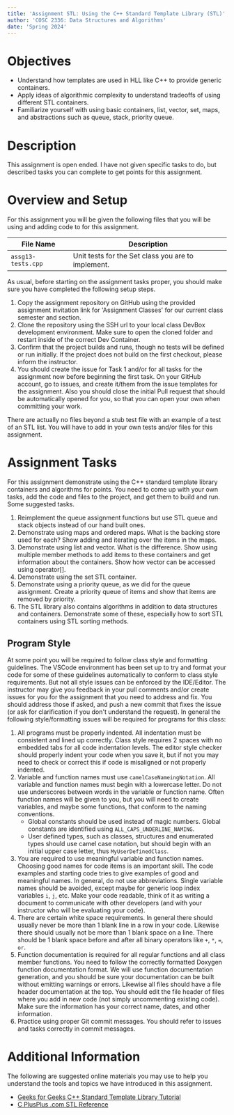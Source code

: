 ```yaml
---
title: 'Assignment STL: Using the C++ Standard Template Library (STL)'
author: 'COSC 2336: Data Structures and Algorithms'
date: 'Spring 2024'
---
```



# Objectives
- Understand how templates are used in HLL like C++ to provide
  generic containers.
- Apply ideas of algorithmic complexity to understand tradeoffs
  of using different STL containers.
- Familiarize yourself with using basic containers, list, vector,
  set, maps, and abstractions such as queue, stack, priority queue.

# Description
This assignment is open ended.  I have not given specific tasks
to do, but described tasks you can complete to get points for this assignment.


# Overview and Setup

For this assignment you will be given the following files that you will be
using and adding code to for this assignment.

| File Name                 | Description                         |
|---------------------------|-------------------------------------|
| `assg13-tests.cpp`        | Unit tests for the Set class you are to implement.                   |

As usual, before starting on the assignment tasks proper, you should make sure
you have completed the following setup steps.

1. Copy the assignment repository on GitHub using the provided
   assignment invitation link for 'Assignment Classes' for our current
   class semester and section.
2. Clone the repository using the SSH url to your local class DevBox
   development environment. Make sure to open the cloned
   folder and restart inside of the correct Dev Container.
3. Confirm that the project builds and runs, though no tests will be
   defined or run initially.  If the project does not build on the first
   checkout, please inform the instructor.
4. You should create the issue for Task 1 and/or for all tasks for the assignment
   now before beginning the first task.  On your GitHub account, go to issues,
   and create it/them from the issue templates for the assignment.  Also you
   should close the initial Pull request that should be automatically
   opened for you, so that you can open your own when committing your work.

There are actually no files beyond a stub test file with an example of a test
of an STL list.  You will have to add in your own tests and/or files for this
assignment.


# Assignment Tasks

For this assignment demonstrate using the C++ standard template library
containers and algorithms for points.  You need to come up with your own
tasks, add the code and files to the project, and get them to build and run.
Some suggested tasks.

1. Reimplement the queue assignment functions but use STL queue and stack
   objects instead of our hand built ones.
2. Demonstrate using maps and ordered maps.  What is the backing store used
   for each?  Show adding and iterating over the items in the maps.
3. Demonstrate using list and vector.  What is the difference.  Show using
   multiple member methods to add items to these containers and get information
   about the containers.  Show how vector can be accessed using operator[].
4. Demonstrate using the set STL container.
5. Demonstrate using a priority queue, as we did for the queue assignment.
   Create a priority queue of items and show that items are removed by
   priority.
6. The STL library also contains algorithms in addition to data
   structures and containers.  Demonstrate some of these, especially how
   to sort STL containers using STL sorting methods.


## Program Style

At some point you will be required to follow class style and formatting guidelines.
The VSCode environment has been set up to try and format your code for some of these
guidelines automatically to conform to class style requirements.  But not all 
style issues can be enforced by the IDE/Editor.  The instructor may give you feedback
in your pull comments and/or create issues for you for the assignment that you need to 
address and fix.  You should address those if asked, and push a new commit that fixes
the issue (or ask for clarification if you don't understand the request).  In general
the following style/formatting issues will be required for programs for this class:

1. All programs must be properly indented.  All indentation must be consistent and lined
   up correctly.  Class style requires 2 spaces with no embedded tabs for all code 
   indentation levels.  The editor style checker should properly indent your code when you
   save it, but if not you may need to check or correct this if code is misaligned or not
   properly indented.
2. Variable and function names must use `camelCaseNameingNotation`.  All variable and function
   names must begin with a lowercase letter.  Do not use underscores between words in
   the variable or function name.  Often function names will be given to you, but you
   will need to create variables, and maybe some functions, that conform to the naming
   conventions.
   - Global constants should be used instead of magic numbers.  Global constants are
     identified using `ALL_CAPS_UNDERLINE_NAMING`.
   - User defined types, such as classes, structures and enumerated types should use
     camel case notation, but should begin with an initial upper case letter, thus
	 `MyUserDefinedClass`.
3. You are required to use meaningful variable and function names.
   Choosing good names for code items is an important skill.  The code
   examples and starting code tries to give examples of good and
   meaningful names.  In general, do not use abbreviations.  Single
   variable names should be avoided, except maybe for generic loop
   index variables `i`, `j`, etc.  Make your code readable, think of
   it as writing a document to communicate with other developers (and
   with your instructor who will be evaluating your code).
4. There are certain white space requirements.  In general there should
   usually never be more than 1 blank line in a row in your code.
   Likewise there should usually not be more than 1 blank space on a
   line.  There should be 1 blank space before and after all binary
   operators like `+`, `*`, `=`, `or`.
5. Function documentation is required for all regular functions and
   all class member functions.  You need to follow the correctly
   formatted Doxygen function documentation format.  We will use
   function documentation generation, and you should be sure your
   documentation can be built without emitting warnings or errors.
   Likewise all files should have a file header documentation at the
   top.  You should edit the file header of files where you add in new
   code (not simply uncommenting existing code).  Make sure the
   information has your correct name, dates, and other information.
6. Practice using proper Git commit messages.  You should refer to 
   issues and tasks correctly in commit messages.

# Additional Information

The following are suggested online materials you may use to help you understand
the tools and topics we have introduced in this assignment.

- [Geeks for Geeks C++ Standard Template Library Tutorial](https://www.geeksforgeeks.org/the-c-standard-template-library-stl/)
- [C PlusPlus .com STL Reference](https://www.cplusplus.com/reference/stl/)

